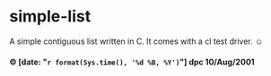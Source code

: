 # simple-list

A simple contiguous list written in C. It comes with a cl test driver.  &#9786;

#### &copy; [date: "`r format(Sys.time(), '%d %B, %Y')`"] dpc 10/Aug/2001
